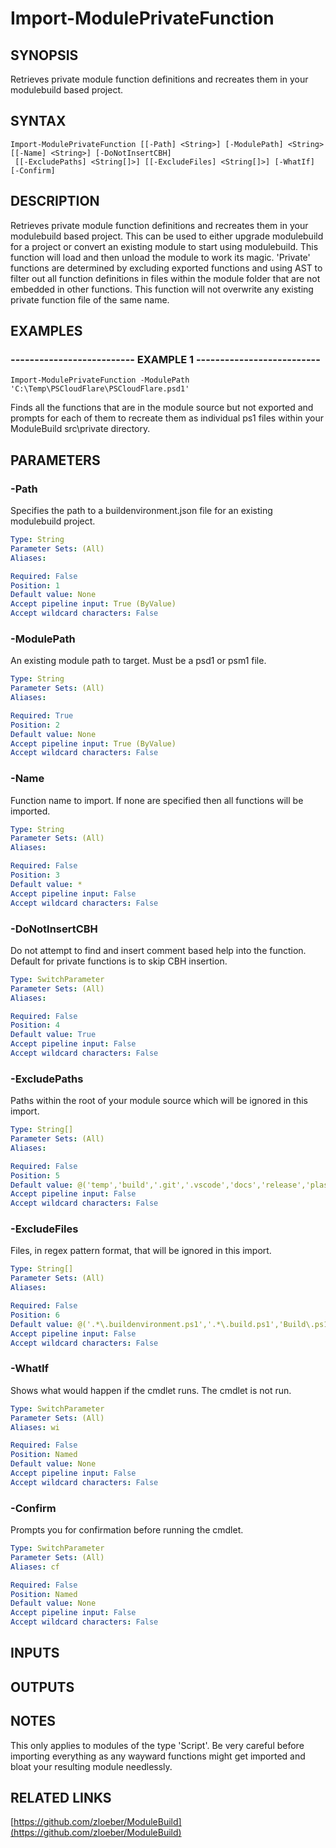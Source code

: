 ﻿---
external help file: ModuleBuild-help.xml
Module Name: ModuleBuild
online version: https://github.com/zloeber/ModuleBuild
schema: 2.0.0
---

# Import-ModulePrivateFunction

## SYNOPSIS
Retrieves private module function definitions and recreates them in your modulebuild based project.

## SYNTAX

```
Import-ModulePrivateFunction [[-Path] <String>] [-ModulePath] <String> [[-Name] <String>] [-DoNotInsertCBH]
 [[-ExcludePaths] <String[]>] [[-ExcludeFiles] <String[]>] [-WhatIf] [-Confirm]
```

## DESCRIPTION
Retrieves private module function definitions and recreates them in your modulebuild based project.
This can be used to either upgrade modulebuild for a project or convert an existing module to start using modulebuild.
This function will load and then unload the module to work its magic.
'Private' functions are determined by excluding exported functions and using AST to filter out all function definitions in files within the module folder that are not embedded in other functions.
This function will not overwrite any existing private function file of the same name.

## EXAMPLES

### -------------------------- EXAMPLE 1 --------------------------
```
Import-ModulePrivateFunction -ModulePath 'C:\Temp\PSCloudFlare\PSCloudFlare.psd1'
```

Finds all the functions that are in the module source but not exported and prompts for each of them to recreate them as individual ps1 files within your ModuleBuild src\private directory.

## PARAMETERS

### -Path
Specifies the path to a buildenvironment.json file for an existing modulebuild project.

```yaml
Type: String
Parameter Sets: (All)
Aliases: 

Required: False
Position: 1
Default value: None
Accept pipeline input: True (ByValue)
Accept wildcard characters: False
```

### -ModulePath
An existing module path to target.
Must be a psd1 or psm1 file.

```yaml
Type: String
Parameter Sets: (All)
Aliases: 

Required: True
Position: 2
Default value: None
Accept pipeline input: True (ByValue)
Accept wildcard characters: False
```

### -Name
Function name to import.
If none are specified then all functions will be imported.

```yaml
Type: String
Parameter Sets: (All)
Aliases: 

Required: False
Position: 3
Default value: *
Accept pipeline input: False
Accept wildcard characters: False
```

### -DoNotInsertCBH
Do not attempt to find and insert comment based help into the function.
Default for private functions is to skip CBH insertion.

```yaml
Type: SwitchParameter
Parameter Sets: (All)
Aliases: 

Required: False
Position: 4
Default value: True
Accept pipeline input: False
Accept wildcard characters: False
```

### -ExcludePaths
Paths within the root of your module source which will be ignored in this import.

```yaml
Type: String[]
Parameter Sets: (All)
Aliases: 

Required: False
Position: 5
Default value: @('temp','build','.git','.vscode','docs','release','plaster')
Accept pipeline input: False
Accept wildcard characters: False
```

### -ExcludeFiles
Files, in regex pattern format, that will be ignored in this import.

```yaml
Type: String[]
Parameter Sets: (All)
Aliases: 

Required: False
Position: 6
Default value: @('.*\.buildenvironment.ps1','.*\.build.ps1','Build\.ps1','Install\.ps1','PreLoad\.ps1','PostLoad\.ps1','.*\.tests\.ps1','.*\.test\.ps1')
Accept pipeline input: False
Accept wildcard characters: False
```

### -WhatIf
Shows what would happen if the cmdlet runs.
The cmdlet is not run.

```yaml
Type: SwitchParameter
Parameter Sets: (All)
Aliases: wi

Required: False
Position: Named
Default value: None
Accept pipeline input: False
Accept wildcard characters: False
```

### -Confirm
Prompts you for confirmation before running the cmdlet.

```yaml
Type: SwitchParameter
Parameter Sets: (All)
Aliases: cf

Required: False
Position: Named
Default value: None
Accept pipeline input: False
Accept wildcard characters: False
```

## INPUTS

## OUTPUTS

## NOTES
This only applies to modules of the type 'Script'.
Be very careful before importing everything as any wayward functions might get imported and bloat your resulting module needlessly.

## RELATED LINKS

[https://github.com/zloeber/ModuleBuild](https://github.com/zloeber/ModuleBuild)

